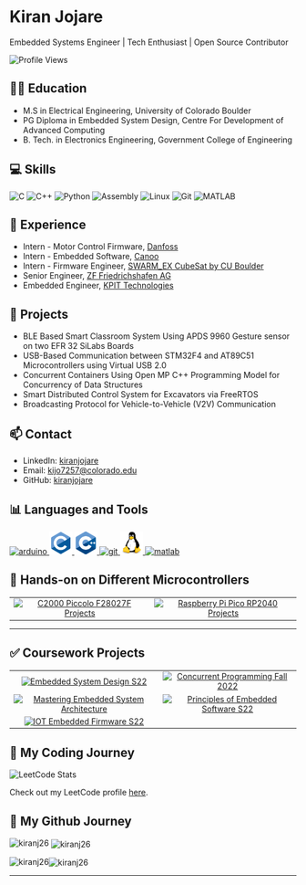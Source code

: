 # Kiran Jojare
Embedded Systems Engineer | Tech Enthusiast | Open Source Contributor

![Profile Views](https://komarev.com/ghpvc/?username=kiranj26&color=blue&style=flat)    

## 👨‍🎓 Education
- M.S in Electrical Engineering, University of Colorado Boulder
- PG Diploma in Embedded System Design, Centre For Development of Advanced Computing
- B. Tech. in Electronics Engineering, Government College of Engineering

## 💻 Skills
<p align="left">
  <img src="https://img.shields.io/badge/C-00599C?style=flat-square&logo=c&logoColor=white" alt="C"/>
  <img src="https://img.shields.io/badge/C++-00599C?style=flat-square&logo=cpp&logoColor=white" alt="C++"/>
  <img src="https://img.shields.io/badge/Python-3776AB?style=flat-square&logo=python&logoColor=white" alt="Python"/>
  <img src="https://img.shields.io/badge/Assembly-007396?style=flat-square&logo=assembly&logoColor=white" alt="Assembly"/>
  <img src="https://img.shields.io/badge/Linux-FCC624?style=flat-square&logo=linux&logoColor=black" alt="Linux"/>
  <img src="https://img.shields.io/badge/Git-F05032?style=flat-square&logo=git&logoColor=white" alt="Git"/>
  <img src="https://img.shields.io/badge/MATLAB-0076A8?style=flat-square&logo=mathworks&logoColor=white" alt="MATLAB"/>
</p>

## 💼 Experience
- Intern - Motor Control Firmware, [Danfoss](https://www.danfoss.com/en-us/about-danfoss/our-businesses/power-solutions/danfoss-editron/)
- Intern - Embedded Software, [Canoo](https://www.canoo.com/pickup/)
- Intern - Firmware Engineer, [SWARM_EX CubeSat by CU Boulder](https://www.colorado.edu/aerospace/academics/graduates/graduate-projects/2022-2023-projects/space-weather-atmospheric-reconfigurable)
- Senior Engineer, [ZF Friedrichshafen AG](https://www.zf.com/mobile/en/technologies/vehicle_motion_control/vehicle_motion_control.html)
- Embedded Engineer, [KPIT Technologies](https://www.cummins.com/components/aftertreatment/emission-solutions)

## 🚀 Projects
- BLE Based Smart Classroom System Using APDS 9960 Gesture sensor on two EFR 32 SiLabs Boards
- USB-Based Communication between STM32F4 and AT89C51 Microcontrollers using Virtual USB 2.0
- Concurrent Containers Using Open MP C++ Programming Model for Concurrency of Data Structures
- Smart Distributed Control System for Excavators via FreeRTOS
- Broadcasting Protocol for Vehicle-to-Vehicle (V2V) Communication

## 📫 Contact
- LinkedIn: [kiranjojare](https://www.linkedin.com/in/kiran-jojare-embedded-system/)
- Email: kijo7257@colorado.edu
- GitHub: [kiranjojare](https://github.com/kiranj26)

## 📊 Languages and Tools
<p align="left">
  <a href="https://www.arduino.cc/" target="_blank" rel="noreferrer">
    <img src="https://cdn.worldvectorlogo.com/logos/arduino-1.svg" alt="arduino" width="40" height="40"/>
  </a>
  <a href="https://www.cprogramming.com/" target="_blank" rel="noreferrer">
    <img src="https://raw.githubusercontent.com/devicons/devicon/master/icons/c/c-original.svg" alt="c" width="40" height="40"/>
  </a>
  <a href="https://www.w3schools.com/cpp/" target="_blank" rel="noreferrer">
    <img src="https://raw.githubusercontent.com/devicons/devicon/master/icons/cplusplus/cplusplus-original.svg" alt="cplusplus" width="40" height="40"/>
  </a>
  <a href="https://git-scm.com/" target="_blank" rel="noreferrer">
    <img src="https://www.vectorlogo.zone/logos/git-scm/git-scm-icon.svg" alt="git" width="40" height="40"/>
  </a>
  <a href="https://www.linux.org/" target="_blank" rel="noreferrer">
    <img src="https://raw.githubusercontent.com/devicons/devicon/master/icons/linux/linux-original.svg" alt="linux" width="40" height="40"/>
  </a>
  <a href="https://www.mathworks.com/" target="_blank" rel="noreferrer">
    <img src="https://upload.wikimedia.org/wikipedia/commons/2/21/Matlab_Logo.png" alt="matlab" width="40" height="40"/>
  </a>
</p>

## 🌟 Hands-on on Different Microcontrollers

<table>
  <tr>
    <td align="center">
      <a href="https://github.com/kiranj26/C2000-Piccolo-F28027F-Projects">
        <img src="https://github-readme-stats.vercel.app/api/pin/?username=kiranj26&repo=C2000-Piccolo-F28027F-Projects&theme=dark&show_owner=true&hide_border=true&border_radius=10" alt="C2000 Piccolo F28027F Projects">
      </a>
    </td>
    <td align="center">
      <a href="https://github.com/kiranj26/Raspberry-Pi-Pico-RP2040-Projects">
        <img src="https://github-readme-stats.vercel.app/api/pin/?username=kiranj26&repo=Raspberry-Pi-Pico-RP2040-Projects&theme=dark&show_owner=true&hide_border=true&border_radius=10" alt="Raspberry Pi Pico RP2040 Projects">
      </a>
    </td>
  </tr>
</table>

---

## ✅ Coursework Projects

<table>
  <tr>
    <td align="center">
      <a href="https://github.com/kiranj26/Embedded-System-Design-S22/tree/main/Final_Project/Data-Transfer-Between-STM32F4-and-AT89C51-Using-USB-Communication">
        <img src="https://github-readme-stats.vercel.app/api/pin/?username=kiranj26&repo=Embedded-System-Design-S22&theme=dark&show_owner=true&hide_border=true&border_radius=10" alt="Embedded System Design S22">
      </a>
    </td>
    <td align="center">
      <a href="https://github.com/kiranj26/Concurrent-Programming-Fall-2022/tree/main/FinalProject-ConcurrentContainers">
        <img src="https://github-readme-stats.vercel.app/api/pin/?username=kiranj26&repo=Concurrent-Programming-Fall-2022&theme=dark&show_owner=true&hide_border=true&border_radius=10" alt="Concurrent Programming Fall 2022">
      </a>
    </td>
  </tr>
  <tr>
    <td align="center">
      <a href="https://github.com/kiranj26/ECEN-5803-Mastering-Embedded-System-Architechture">
        <img src="https://github-readme-stats.vercel.app/api/pin/?username=kiranj26&repo=ECEN-5803-Mastering-Embedded-System-Architechture&theme=dark&show_owner=true&hide_border=true&border_radius=10" alt="Mastering Embedded System Architecture">
      </a>
    </td>
    <td align="center">
      <a href="https://github.com/kiranj26/Principles-of-Embedded-Software-S22/tree/main/Final_Project">
        <img src="https://github-readme-stats.vercel.app/api/pin/?username=kiranj26&repo=Principles-of-Embedded-Software-S22&theme=dark&show_owner=true&hide_border=true&border_radius=10" alt="Principles of Embedded Software S22">
      </a>
    </td>
  </tr>
  <tr>
    <td align="center">
      <a href="https://github.com/kiranj26/ECEN-5823-IOT-Embedded-Firmware/tree/main/Final%20Project%20Gesture%20Controlled%20Classroom">
        <img src="https://github-readme-stats.vercel.app/api/pin/?username=kiranj26&repo=ECEN-5823-IOT-Embedded-Firmware&theme=dark&show_owner=true&hide_border=true&border_radius=10" alt="IOT Embedded Firmware S22">
      </a>
    </td>
  </tr>
</table>

## 🚀 My Coding Journey

![LeetCode Stats](https://leetcard.jacoblin.cool/kiranj2605?theme=light&font=Duru%20Sans&ext=heatmap)

Check out my LeetCode profile [here](https://leetcode.com/kiranj2605/).  

## 🚀 My Github Journey

<p><img align="left" src="https://github-readme-stats.vercel.app/api/top-langs?username=kiranj26&show_icons=true&locale=en&layout=compact&theme=dark" alt="kiranj26" /></p>

<p>&nbsp;<img align="center" src="https://github-readme-stats.vercel.app/api?username=kiranj26&show_icons=true&locale=en&theme=dark" alt="kiranj26" /></p>

<p><img align="left" src="https://github-readme-streak-stats.herokuapp.com/?user=kiranj26&&theme=dark" alt="kiranj26" /></p>

<p><img align="center" src="https://github-profile-trophy.vercel.app/?username=kiranj26&theme=onedark&row=2&column=4" alt="kiranj26" /></p>


---

